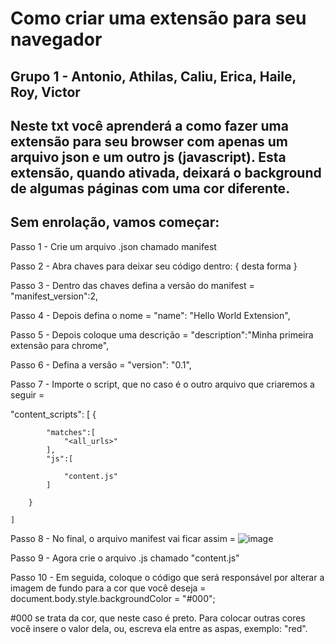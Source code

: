 # Como criar uma extensão para seu navegador

## Grupo 1 - Antonio, Athilas, Caliu, Erica, Haile, Roy, Victor

## Neste txt você aprenderá a como fazer uma extensão para seu browser com apenas um arquivo json e um outro js (javascript). Esta extensão, quando ativada, deixará o background de algumas páginas com uma cor diferente.

## Sem enrolação, vamos começar:

Passo 1 - Crie um arquivo .json chamado manifest

Passo 2 - Abra chaves para deixar seu código dentro: { desta forma }

Passo 3 - Dentro das chaves defina a versão do manifest = "manifest_version":2,

Passo 4 - Depois defina o nome = "name": "Hello World Extension",

Passo 5 - Depois coloque uma descrição = "description":"Minha primeira extensão para chrome",

Passo 6 - Defina a versão = "version": "0.1",

Passo 7 - Importe o script, que no caso é o outro arquivo que criaremos a seguir =

"content_scripts": [
        {

            "matches":[
                "<all_urls>"
            ],
            "js":[

                "content.js"
            ]

        }

    ]

Passo 8 - No final, o arquivo manifest vai ficar assim = ![image](https://user-images.githubusercontent.com/71882342/116598006-b3ff2580-a8fc-11eb-913a-b9833ac0df60.png)


Passo 9 - Agora crie o arquivo .js chamado "content.js"

Passo 10 - Em seguida, coloque o código que será responsável por alterar a imagem de fundo para a cor que você deseja = 
document.body.style.backgroundColor = "#000";

#000 se trata da cor, que neste caso é preto. Para colocar outras cores você insere o valor dela, ou, escreva ela entre as aspas, exemplo: "red".
